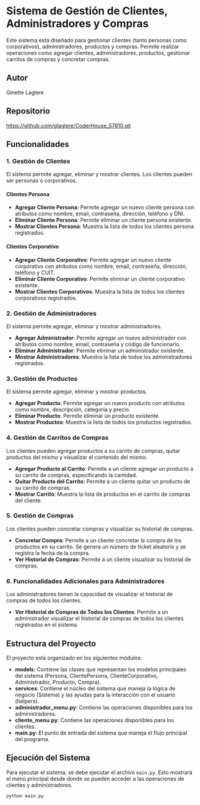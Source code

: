 # Sistema de Gestión de Clientes, Administradores y Compras

Este sistema está diseñado para gestionar clientes (tanto personas como corporativos), administradores, productos y compras. Permite realizar operaciones como agregar clientes, administradores, productos, gestionar carritos de compras y concretar compras.

## Autor

Ginette Laglere

## Repositorio

https://github.com/glaglere/CoderHouse_57810.git

## Funcionalidades

### 1. Gestión de Clientes

El sistema permite agregar, eliminar y mostrar clientes. Los clientes pueden ser personas o corporativos.

#### Clientes Persona

- **Agregar Cliente Persona**: Permite agregar un nuevo cliente persona con atributos como nombre, email, contraseña, dirección, teléfono y DNI.
- **Eliminar Cliente Persona**: Permite eliminar un cliente persona existente.
- **Mostrar Clientes Persona**: Muestra la lista de todos los clientes persona registrados.

#### Clientes Corporativo

- **Agregar Cliente Corporativo**: Permite agregar un nuevo cliente corporativo con atributos como nombre, email, contraseña, dirección, teléfono y CUIT.
- **Eliminar Cliente Corporativo**: Permite eliminar un cliente corporativo existente.
- **Mostrar Clientes Corporativos**: Muestra la lista de todos los clientes corporativos registrados.

### 2. Gestión de Administradores

El sistema permite agregar, eliminar y mostrar administradores.

- **Agregar Administrador**: Permite agregar un nuevo administrador con atributos como nombre, email, contraseña y código de funcionario.
- **Eliminar Administrador**: Permite eliminar un administrador existente.
- **Mostrar Administradores**: Muestra la lista de todos los administradores registrados.

### 3. Gestión de Productos

El sistema permite agregar, eliminar y mostrar productos.

- **Agregar Producto**: Permite agregar un nuevo producto con atributos como nombre, descripción, categoría y precio.
- **Eliminar Producto**: Permite eliminar un producto existente.
- **Mostrar Productos**: Muestra la lista de todos los productos registrados.

### 4. Gestión de Carritos de Compras

Los clientes pueden agregar productos a su carrito de compras, quitar productos del mismo y visualizar el contenido del mismo.

- **Agregar Producto al Carrito**: Permite a un cliente agregar un producto a su carrito de compras, especificando la cantidad.
- **Quitar Producto del Carrito**: Permite a un cliente quitar un producto de su carrito de compras.
- **Mostrar Carrito**: Muestra la lista de productos en el carrito de compras del cliente.

### 5. Gestión de Compras

Los clientes pueden concretar compras y visualizar su historial de compras.

- **Concretar Compra**: Permite a un cliente concretar la compra de los productos en su carrito. Se genera un número de ticket aleatorio y se registra la fecha de la compra.
- **Ver Historial de Compras**: Permite a un cliente visualizar su historial de compras.

### 6. Funcionalidades Adicionales para Administradores

Los administradores tienen la capacidad de visualizar el historial de compras de todos los clientes.

- **Ver Historial de Compras de Todos los Clientes**: Permite a un administrador visualizar el historial de compras de todos los clientes registrados en el sistema.

## Estructura del Proyecto

El proyecto está organizado en los siguientes módulos:

- **models**: Contiene las clases que representan los modelos principales del sistema (Persona, ClientePersona, ClienteCorporativo, Administrador, Producto, Compra).
- **services**: Contiene el núcleo del sistema que maneja la lógica de negocio (Sistema) y las ayudas para la interacción con el usuario (helpers).
- **administrador_menu.py**: Contiene las operaciones disponibles para los administradores.
- **cliente_menu.py**: Contiene las operaciones disponibles para los clientes.
- **main.py**: El punto de entrada del sistema que maneja el flujo principal del programa.

## Ejecución del Sistema

Para ejecutar el sistema, se debe ejecutar el archivo `main.py`. Esto mostrará el menú principal desde donde se pueden acceder a las operaciones de clientes y administradores.

```bash
python main.py
